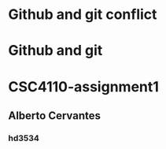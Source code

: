 
# Github and git conflict

# Github and git

# CSC4110-assignment1
## Alberto Cervantes
### hd3534
